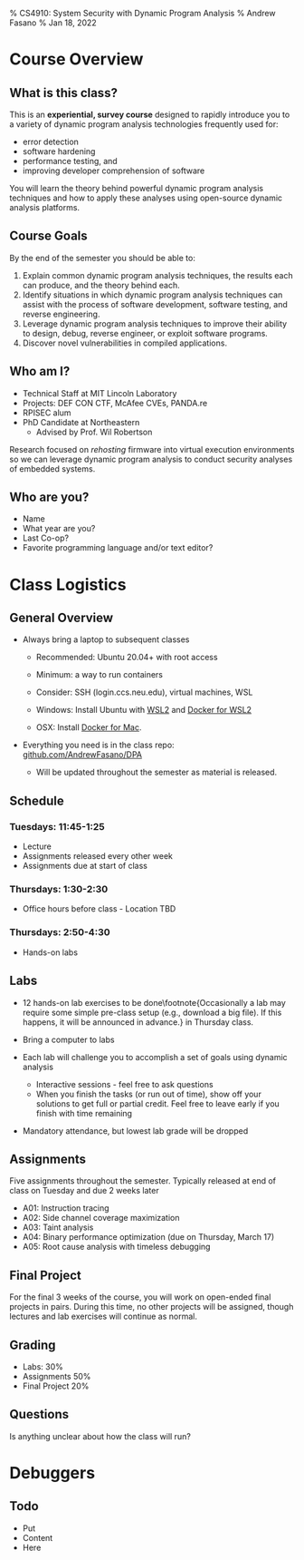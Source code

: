 % CS4910: System Security with Dynamic Program Analysis
% Andrew Fasano
% Jan 18, 2022

# Course Overview

## What is this class?
This is an **experiential, survey course** designed to rapidly introduce you to a variety of dynamic program analysis technologies frequently used for:

* error detection
* software hardening
* performance testing, and
* improving developer comprehension of software

You will learn the theory behind powerful dynamic program analysis techniques and how to apply these analyses using open-source dynamic analysis platforms.

## Course Goals
By the end of the semester you should be able to:

1) Explain common dynamic program analysis techniques, the results each can produce, and the theory behind each.
2) Identify situations in which dynamic program analysis techniques can assist with the process of software development, software testing, and reverse engineering.
3) Leverage dynamic program analysis techniques to improve their ability to design, debug, reverse engineer, or exploit software programs.
4) Discover novel vulnerabilities in compiled applications.

## Who am I?
* Technical Staff at MIT Lincoln Laboratory
* Projects: DEF CON CTF, McAfee CVEs, PANDA.re
* RPISEC alum
* PhD Candidate at Northeastern
    * Advised by Prof. Wil Robertson

Research focused on *rehosting* firmware into virtual execution environments so we can leverage dynamic program analysis to conduct security analyses of embedded systems.

## Who are you?
* Name
* What year are you?
* Last Co-op?
* Favorite programming language and/or text editor?

# Class Logistics

## General Overview
* Always bring a laptop to subsequent classes
    * Recommended: Ubuntu 20.04+ with root access
    * Minimum: a way to run containers
    * Consider: SSH (login.ccs.neu.edu), virtual machines, WSL

    * Windows: Install Ubuntu with [WSL2](https://docs.microsoft.com/en-us/windows/wsl/install) and
     [Docker for WSL2](https://docs.docker.com/desktop/windows/wsl/)
    * OSX: Install [Docker for Mac](https://docs.docker.com/desktop/mac/install/).

* Everything you need is in the class repo: [github.com/AndrewFasano/DPA](https://github.com/AndrewFasano/DPA/)
    * Will be updated throughout the semester as material is released.

## Schedule

### Tuesdays: 11:45-1:25
* Lecture
* Assignments released every other week
* Assignments due at start of class

### Thursdays: 1:30-2:30
* Office hours before class - Location TBD

### Thursdays: 2:50-4:30
* Hands-on labs

## Labs
* 12 hands-on lab exercises to be done\footnote{Occasionally a lab may require some simple pre-class setup (e.g., download a big file). If this happens, it will be announced in advance.} in Thursday class.

* Bring a computer to labs

* Each lab will challenge you to accomplish a set of goals using dynamic analysis
    * Interactive sessions - feel free to ask questions
    * When you finish the tasks (or run out of time), show off your solutions to get full or partial credit.
     Feel free to leave early if you finish with time remaining

* Mandatory attendance, but lowest lab grade will be dropped

## Assignments
Five assignments throughout the semester. Typically released at end of class on Tuesday and due 2 weeks later

* A01: Instruction tracing
* A02: Side channel coverage maximization
* A03: Taint analysis
* A04: Binary performance optimization (due on Thursday, March 17)
* A05: Root cause analysis with timeless debugging

## Final Project
For the final 3 weeks of the course, you will work on open-ended final projects in pairs.
During this time, no other projects will be assigned, though lectures and lab exercises will continue as normal.

## Grading
- Labs: 30%
- Assignments 50%
- Final Project 20%

## Questions
Is anything unclear about how the class will run?

# Debuggers

## Todo
- Put
- Content
- Here
